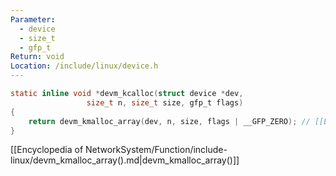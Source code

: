 ```yaml
---
Parameter:
  - device
  - size_t
  - gfp_t
Return: void
Location: /include/linux/device.h
---
```


```c title=devm_kcalloc()
static inline void *devm_kcalloc(struct device *dev,
				 size_t n, size_t size, gfp_t flags)
{
	return devm_kmalloc_array(dev, n, size, flags | __GFP_ZERO); // [[Encyclopedia of NetworkSystem/Function/include-linux/devm_kmalloc_array().md|devm_kmalloc_array()]]
}
```

[[Encyclopedia of NetworkSystem/Function/include-linux/devm_kmalloc_array().md|devm_kmalloc_array()]]
